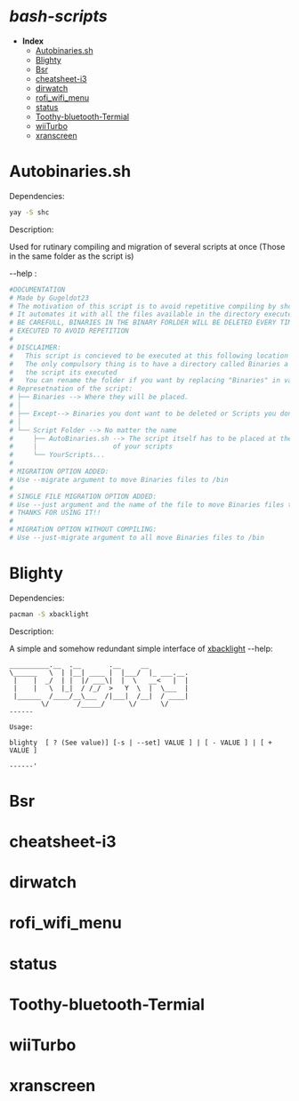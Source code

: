 #  ***bash-scripts***
- **Index**
	- [Autobinaries.sh](#Autobinaries.sh)
	- [Blighty](#Blighty)
	- [Bsr](#Bsr)	
	- [cheatsheet-i3](#cheatsheet-i3)
	- [dirwatch](#dirwatch)
	- [rofi_wifi_menu](#rofi_wifi_menu)
	- [status](#status)
	- [Toothy-bluetooth-Termial](#Toothy-bluetooth-Termial)
	- [wiiTurbo](#wiiTurbo)
	- [xranscreen](#xranscreen)


# Autobinaries.sh
Dependencies:
```bash
yay -S shc
```
Description:

Used for rutinary compiling and migration of several scripts at once (Those in the same folder as the script is)

--help :
```bash 
#DOCUMENTATION 
# Made by Gugeldot23
# The motivation of this script is to avoid repetitive compiling by shc of your scripts. 
# It automates it with all the files available in the directory executed 
# BE CAREFULL, BINARIES IN THE BINARY FORLDER WILL BE DELETED EVERY TIME THE SCRIPT IS 
# EXECUTED TO AVOID REPETITION
#
# DISCLAIMER: 
#	This script is concieved to be executed at this following location
#	The only compulsory thing is to have a directory called Binaries a level above where 
#   the script its executed
#   You can rename the folder if you want by replacing "Binaries" in variable binary_folder
# Represetnation of the script: 
# ├── Binaries --> Where they will be placed.
# │
# ├── Except--> Binaries you dont want to be deleted or Scripts you dont want to convert 
# │
# └── Script Folder --> No matter the name
#     ├── AutoBinaries.sh --> The script itself has to be placed at the directory 
#	  |					  of your scripts
#     └── YourScripts...
#
# MIGRATION OPTION ADDED: 
# Use --migrate argument to move Binaries files to /bin
# 
# SINGLE FILE MIGRATION OPTION ADDED: 
# Use --just argument and the name of the file to move Binaries files to /bin
# THANKS FOR USING IT!!
#
# MIGRATiON OPTION WITHOUT COMPILING: 
# Use --just-migrate argument to all move Binaries files to /bin
```
# Blighty
Dependencies:
```bash
pacman -S xbacklight
```
Description:

A simple and somehow redundant simple interface of [xbacklight](https://wiki.archlinux.org/title/Backlight#xbacklight)
--help:

```bash'
__________.__  .__       .__     __          
\______   \  | |__| ____ |  |___/  |_ ___.__.
 |    |  _/  | |  |/ ___\|  |  \   __<   |  |
 |    |   \  |_|  / /_/  >   Y  \  |  \___  |
 |______  /____/__\___  /|___|  /__|  / ____|
        \/       /_____/      \/      \/     
------

Usage: 

blighty  [ ? (See value)] [-s | --set] VALUE ] | [ - VALUE ] | [ + VALUE ] 

------'
```

# Bsr
# cheatsheet-i3
# dirwatch
# rofi_wifi_menu
# status
# Toothy-bluetooth-Termial
# wiiTurbo
# xranscreen